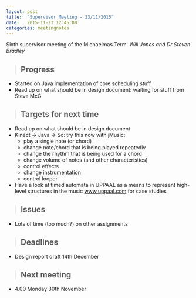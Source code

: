 ```yaml
---
layout: post
title:  "Supervisor Meeting - 23/11/2015"
date:   2015-11-23 12:45:00
categories: meetingnotes
---
```


Sixth supervisor meeting of the Michaelmas Term. _Will Jones and Dr Steven Bradley_

>Progress
>---
* Started on Java implementation of core scheduling stuff
* Read up on what should be in design document: waiting for stuff from Steve McG

>Targets for next time
>---
* Read up on what should be in design document
* Kinect -> Java -> Sc: try this now with jMusic:
	- play a single note (or chord)
	- change note/chord that is being played repeatedly
	- change the rhythm that is being used for a chord
	- change volume of notes (and other characteristics)
	- control effects
	- change instrumentation
	- control looper
* Have a look at timed automata in UPPAAL as a means to represent high-level structures in the music www.uppaal.com for case studies

>Issues
>---
* Lots of time (too much?) on other assignments

>Deadlines
>---
* Design report draft 14th December

>Next meeting
>---
* 4.00 Monday 30th November
